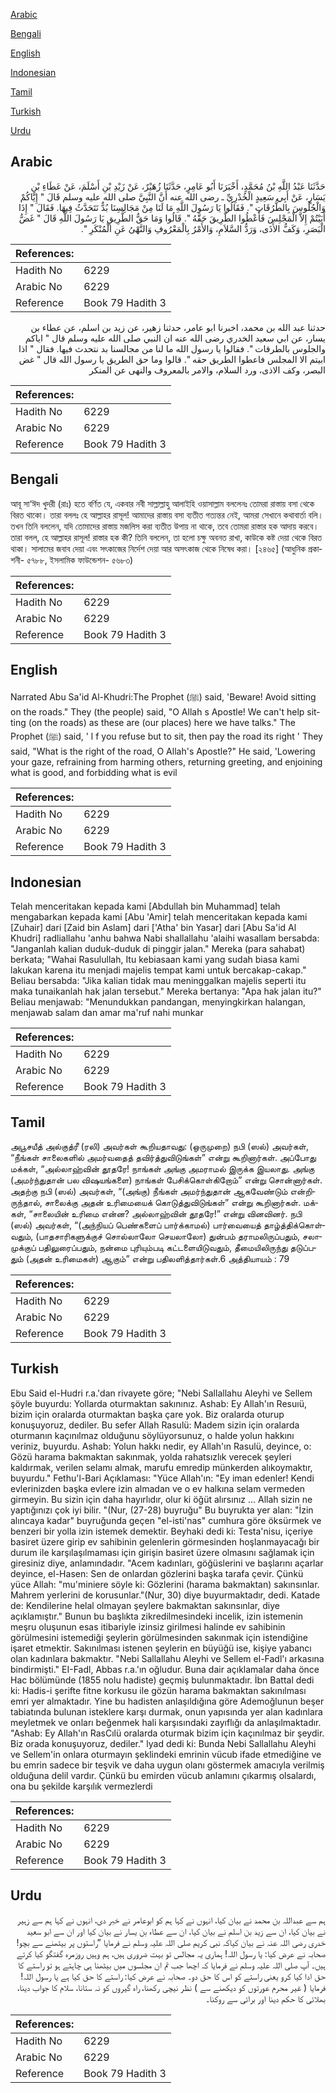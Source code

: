[Arabic](#arabic)

[Bengali](#bengali)

[English](#english)

[Indonesian](#indonesian)

[Tamil](#tamil)

[Turkish](#turkish)

[Urdu](#urdu)

## Arabic


<div dir="rtl" lang="ar" style={{fontSize:'larger',backgroundColor:'#f8f9fa',padding:20}}>
حَدَّثَنَا عَبْدُ اللَّهِ بْنُ مُحَمَّدٍ، أَخْبَرَنَا أَبُو عَامِرٍ، حَدَّثَنَا زُهَيْرٌ، عَنْ زَيْدِ بْنِ أَسْلَمَ، عَنْ عَطَاءِ بْنِ يَسَارٍ، عَنْ أَبِي سَعِيدٍ الْخُدْرِيِّ ـ رضى الله عنه أَنَّ النَّبِيَّ صلى الله عليه وسلم قَالَ ‏"‏ إِيَّاكُمْ وَالْجُلُوسَ بِالطُّرُقَاتِ ‏"‏‏.‏ فَقَالُوا يَا رَسُولَ اللَّهِ مَا لَنَا مِنْ مَجَالِسِنَا بُدٌّ نَتَحَدَّثُ فِيهَا‏.‏ فَقَالَ ‏"‏ إِذَا أَبَيْتُمْ إِلاَّ الْمَجْلِسَ فَأَعْطُوا الطَّرِيقَ حَقَّهُ ‏"‏‏.‏ قَالُوا وَمَا حَقُّ الطَّرِيقِ يَا رَسُولَ اللَّهِ قَالَ ‏"‏ غَضُّ الْبَصَرِ، وَكَفُّ الأَذَى، وَرَدُّ السَّلاَمِ، وَالأَمْرُ بِالْمَعْرُوفِ وَالنَّهْىُ عَنِ الْمُنْكَرِ ‏"‏‏.‏
</div>
<div style={{backgroundColor:'#f8f9fa',padding:20, marginBottom: 10}}><table> <thead> <tr> <th>References:</th> <th></th> </tr> </thead> <tbody><tr><td>Hadith No</td><td>6229</td></tr><tr><td>Arabic No</td><td>6229</td></tr><tr><td>Reference</td><td>Book 79 Hadith 3</td></tr></tbody></table></div>


<div dir="rtl" lang="ar" style={{fontSize:'larger',backgroundColor:'#f8f9fa',padding:20}}>
حدثنا عبد الله بن محمد، اخبرنا ابو عامر، حدثنا زهير، عن زيد بن اسلم، عن عطاء بن يسار، عن ابي سعيد الخدري رضى الله عنه ان النبي صلى الله عليه وسلم قال " اياكم والجلوس بالطرقات ". فقالوا يا رسول الله ما لنا من مجالسنا بد نتحدث فيها. فقال " اذا ابيتم الا المجلس فاعطوا الطريق حقه ". قالوا وما حق الطريق يا رسول الله قال " غض البصر، وكف الاذى، ورد السلام، والامر بالمعروف والنهى عن المنكر
</div>
<div style={{backgroundColor:'#f8f9fa',padding:20, marginBottom: 10}}><table> <thead> <tr> <th>References:</th> <th></th> </tr> </thead> <tbody><tr><td>Hadith No</td><td>6229</td></tr><tr><td>Arabic No</td><td>6229</td></tr><tr><td>Reference</td><td>Book 79 Hadith 3</td></tr></tbody></table></div>

## Bengali


<div dir="ltr" lang="bn" style={{fontSize:'larger',backgroundColor:'#f8f9fa',padding:20}}>
আবূ সা‘ঈদ খুদরী (রাঃ) হতে বর্ণিত যে, একবার নবী সাল্লাল্লাহু আলাইহি ওয়াসাল্লাম বললেনঃ তোমরা রাস্তায় বসা থেকে বিরত থাকো। তারা বললঃ হে আল্লাহর রাসূল! আমাদের রাস্তায় বসা ব্যতীত গত্যন্তর নেই, আমরা সেখানে কথাবার্তা বলি। তখন তিনি বললেন, যদি তোমাদের রাস্তায় মজলিস করা ব্যতীত উপায় না থাকে, তবে তোমরা রাস্তার হক আদায় করবে। তারা বলল, হে আল্লাহর রাসূল! রাস্তার হক কী? তিনি বললেন, তা হলো চক্ষু অবনত রাখা, কাউকে কষ্ট দেয়া থেকে বিরত থাকা। সালামের জবাব দেয়া এবং সৎকাজের নির্দেশ দেয়া আর অসৎকাজ থেকে নিষেধ করা। [২৪৬৫] (আধুনিক প্রকাশনী- ৫৭৮৮, ইসলামিক ফাউন্ডেশন- ৫৬৮৩)
</div>
<div style={{backgroundColor:'#f8f9fa',padding:20, marginBottom: 10}}><table> <thead> <tr> <th>References:</th> <th></th> </tr> </thead> <tbody><tr><td>Hadith No</td><td>6229</td></tr><tr><td>Arabic No</td><td>6229</td></tr><tr><td>Reference</td><td>Book 79 Hadith 3</td></tr></tbody></table></div>

## English


<div dir="ltr" lang="en" style={{fontSize:'larger',backgroundColor:'#f8f9fa',padding:20}}>
Narrated Abu Sa'id Al-Khudri:The Prophet (ﷺ) said, 'Beware! Avoid sitting on the roads." They (the people) said, "O Allah s Apostle! We can't help sitting (on the roads) as these are (our places) here we have talks." The Prophet (ﷺ) said, ' l f you refuse but to sit, then pay the road its right ' They said, "What is the right of the road, O Allah's Apostle?" He said, 'Lowering your gaze, refraining from harming others, returning greeting, and enjoining what is good, and forbidding what is evil
</div>
<div style={{backgroundColor:'#f8f9fa',padding:20, marginBottom: 10}}><table> <thead> <tr> <th>References:</th> <th></th> </tr> </thead> <tbody><tr><td>Hadith No</td><td>6229</td></tr><tr><td>Arabic No</td><td>6229</td></tr><tr><td>Reference</td><td>Book 79 Hadith 3</td></tr></tbody></table></div>

## Indonesian


<div dir="ltr" lang="id" style={{fontSize:'larger',backgroundColor:'#f8f9fa',padding:20}}>
Telah menceritakan kepada kami [Abdullah bin Muhammad] telah mengabarkan kepada kami [Abu 'Amir] telah menceritakan kepada kami [Zuhair] dari [Zaid bin Aslam] dari ['Atha' bin Yasar] dari [Abu Sa'id Al Khudri] radliallahu 'anhu bahwa Nabi shallallahu 'alaihi wasallam bersabda: "Janganlah kalian duduk-duduk di pinggir jalan." Mereka (para sahabat) berkata; "Wahai Rasulullah, Itu kebiasaan kami yang sudah biasa kami lakukan karena itu menjadi majelis tempat kami untuk bercakap-cakap." Beliau bersabda: "Jika kalian tidak mau meninggalkan majelis seperti itu maka tunaikanlah hak jalan tersebut." Mereka bertanya: "Apa hak jalan itu?" Beliau menjawab: "Menundukkan pandangan, menyingkirkan halangan, menjawab salam dan amar ma'ruf nahi munkar
</div>
<div style={{backgroundColor:'#f8f9fa',padding:20, marginBottom: 10}}><table> <thead> <tr> <th>References:</th> <th></th> </tr> </thead> <tbody><tr><td>Hadith No</td><td>6229</td></tr><tr><td>Arabic No</td><td>6229</td></tr><tr><td>Reference</td><td>Book 79 Hadith 3</td></tr></tbody></table></div>

## Tamil


<div dir="ltr" lang="ta" style={{fontSize:'larger',backgroundColor:'#f8f9fa',padding:20}}>
அபூசயீத் அல்குத்ரீ (ரலி) அவர்கள் கூறியதாவது: (ஒருமுறை) நபி (ஸல்) அவர்கள், “நீங்கள் சாலைகளில் அமர்வதைத் தவிர்த்துவிடுங்கள்” என்று கூறினார்கள். அப்போது மக்கள், “அல்லாஹ்வின் தூதரே! நாங்கள் அங்கு அமராமல் இருக்க இயலாது. அங்கு (அமர்ந்துதான் பல விஷயங்களை) நாங்கள் பேசிக்கொள்கிறோம்” என்று சொன்னார்கள். அதற்கு நபி (ஸல்) அவர்கள், “(அங்கு) நீங்கள் அமர்ந்துதான் ஆகவேண்டும் என்றிருந்தால், சாலைக்கு அதன் உரிமையைக் கொடுத்துவிடுங்கள்” என்று கூறினார்கள். மக்கள், “சாலையின் உரிமை என்ன? அல்லாஹ்வின் தூதரே!” என்று வினவினர். நபி (ஸல்) அவர்கள், “(அந்நியப் பெண்களைப் பார்க்காமல்) பார்வையைத் தாழ்த்திக்கொள்வதும், (பாதசாரிகளுக்குச் சொல்லாலோ செயலாலோ) துன்பம் தராமலிருப்பதும், சலாமுக்குப் பதிலுரைப்பதும், நன்மை புரியும்படி கட்டளையிடுவதும், தீமையிலிருந்து தடுப்பதும் (அதன் உரிமைகள்) ஆகும்” என்று பதிலளித்தார்கள்.6 அத்தியாயம் : 79
</div>
<div style={{backgroundColor:'#f8f9fa',padding:20, marginBottom: 10}}><table> <thead> <tr> <th>References:</th> <th></th> </tr> </thead> <tbody><tr><td>Hadith No</td><td>6229</td></tr><tr><td>Arabic No</td><td>6229</td></tr><tr><td>Reference</td><td>Book 79 Hadith 3</td></tr></tbody></table></div>

## Turkish


<div dir="ltr" lang="tr" style={{fontSize:'larger',backgroundColor:'#f8f9fa',padding:20}}>
Ebu Said el-Hudri r.a.'dan rivayete göre; "Nebi Sallallahu Aleyhi ve Sellem şöyle buyurdu: Yollarda oturmaktan sakınınız. Ashab: Ey Allah'ın Resuıü, bizim için oralarda oturmaktan başka çare yok. Biz oralarda oturup konuşuyoruz, dediler. Bu sefer Allah Rasulü: Madem sizin için oralarda oturmanın kaçınılmaz olduğunu söylüyorsunuz, o halde yolun hakkını veriniz, buyurdu. Ashab: Yolun hakkı nedir, ey Allah'ın Rasulü, deyince, o: Gözü harama bakmaktan sakınmak, yolda rahatsızlık verecek şeyleri kaldırmak, verilen selamı almak, marufu emredip münkerden alıkoymaktır, buyurdu." Fethu'l-Bari Açıklaması: "Yüce Allah'ın: "Ey iman edenler! Kendi evlerinizden başka evlere izin almadan ve o ev halkına selam vermeden girmeyin. Bu sizin için daha hayırlıdır, olur ki öğüt alırsınız ... Allah sizin ne yaptığınızı çok iyi bilir. "(Nur, (27-28) buyruğu" Bu buyrukta yer alan: "İzin alıncaya kadar" buyruğunda geçen "el-isti'nas" cumhura göre öksürmek ve benzeri bir yolla izin istemek demektir. Beyhaki dedi ki: Testa'nisu, içeriye basiret üzere girip ev sahibinin gelenlerin görmesinden hoşlanmayacağı bir durum ile karşılaşılmaması için girişin basiret üzere olmasını sağlamak için giresiniz diye, anlamındadır. "Acem kadınları, göğüslerini ve başlarını açarlar deyince, el-Hasen: Sen de onlardan gözlerini başka tarafa çevir. Çünkü yüce Allah: "mu'miniere söyle ki: Gözlerini (harama bakmaktan) sakınsınlar. Mahrem yerlerini de korusunlar."(Nur, 30) diye buyurmaktadır, dedi. Katade de: Kendilerine helal olmayan şeylere bakmaktan sakınsınlar, diye açıklamıştır." Bunun bu başlıkta zikredilmesindeki incelik, izin istemenin meşru oluşunun esas itibariyle izinsiz girilmesi halinde ev sahibinin görülmesini istemediği şeylerin görülmesinden sakınmak için istendiğine işaret etmektir. Sakınılması istenen şeylerin en büyüğü ise, kişiye yabancı olan kadınlara bakmaktır. "Nebi Sallallahu Aleyhi ve Sellem el-Fadl'ı arkasına bindirmişti." EI-Fadl, Abbas r.a.'ın oğludur. Buna dair açıklamalar daha önce Hac bölümünde (1855 nolu hadiste) geçmiş bulunmaktadır. İbn Battal dedi ki: Hadis-i şerifte fitne korkusu ile gözün harama bakmaktan sakınılması emri yer almaktadır. Yine bu hadisten anlaşıldığına göre Ademoğlunun beşer tabiatında bulunan isteklere karşı durmak, onun yapısında yer alan kadınlara meyletmek ve onları beğenmek hali karşısındaki zayıflığı da anlaşılmaktadır. "Ashab: Ey Allah'ın RasCılü oralarda oturmak bizim için kaçınılmaz bir şeydir. Biz orada konuşuyoruz, dediler." lyad dedi ki: Bunda Nebi Sallallahu Aleyhi ve Sellem'in onlara oturmayın şeklindeki emrinin vücub ifade etmediğine ve bu emrin sadece bir teşvik ve daha uygun olanı göstermek amacıyla verilmiş olduğuna delil vardır. Çünkü bu emirden vücub anlamını çıkarmış olsalardı, ona bu şekilde karşılık vermezlerdi
</div>
<div style={{backgroundColor:'#f8f9fa',padding:20, marginBottom: 10}}><table> <thead> <tr> <th>References:</th> <th></th> </tr> </thead> <tbody><tr><td>Hadith No</td><td>6229</td></tr><tr><td>Arabic No</td><td>6229</td></tr><tr><td>Reference</td><td>Book 79 Hadith 3</td></tr></tbody></table></div>

## Urdu


<div dir="rtl" lang="ur" style={{fontSize:'larger',backgroundColor:'#f8f9fa',padding:20}}>
ہم سے عبداللہ بن محمد نے بیان کیا، انہوں نے کہا ہم کو ابوعامر نے خبر دی، انہوں نے کہا ہم سے زہیر نے بیان کیا، ان سے زید بن اسلم نے بیان کیا، ان سے عطاء بن یسار نے بیان کیا اور ان سے ابو سعید خدری رضی اللہ عنہ نے بیان کیاکہ نبی کریم صلی اللہ علیہ وسلم نے فرمایا ”راستوں پر بیٹھنے سے بچو! صحابہ نے عرض کیا: یا رسول اللہ! ہماری یہ مجالس تو بہت ضروری ہیں، ہم وہیں روزمرہ گفتگو کیا کرتے ہیں۔ آپ صلی اللہ علیہ وسلم نے فرمایا کہ اچھا جب تم ان مجلسوں میں بیٹھنا ہی چاہتے ہو تو راستے کا حق ادا کیا کرو یعنی راستے کو اس کا حق دو۔ صحابہ نے عرض کیا: راستے کا حق کیا ہے یا رسول اللہ! فرمایا ( غیر محرم عورتوں کو دیکھنے سے ) نظر نیچی رکھنا، راہ گیروں کو نہ ستانا، سلام کا جواب دینا، بھلائی کا حکم دینا اور برائی سے روکنا۔
</div>
<div style={{backgroundColor:'#f8f9fa',padding:20, marginBottom: 10}}><table> <thead> <tr> <th>References:</th> <th></th> </tr> </thead> <tbody><tr><td>Hadith No</td><td>6229</td></tr><tr><td>Arabic No</td><td>6229</td></tr><tr><td>Reference</td><td>Book 79 Hadith 3</td></tr></tbody></table></div>
